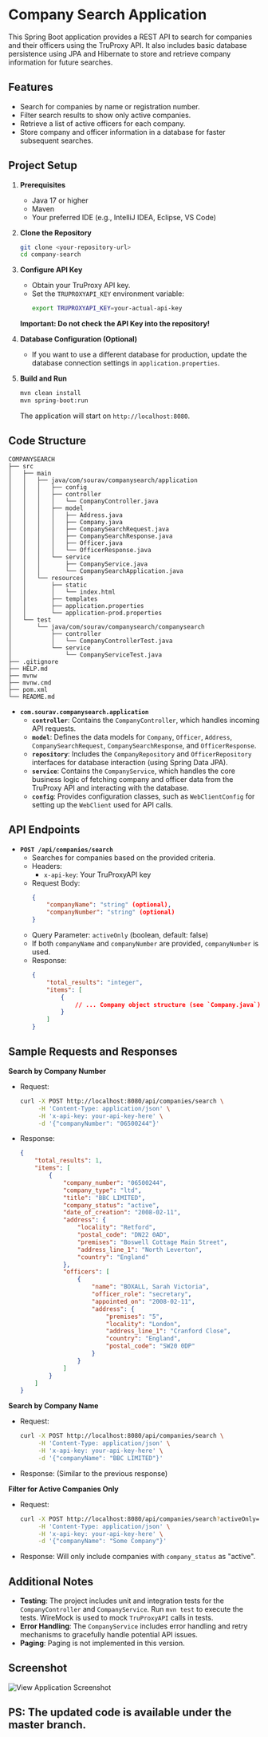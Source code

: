 # Company Search Application

This Spring Boot application provides a REST API to search for companies and their officers using the TruProxy API. It also includes basic database persistence using JPA and Hibernate to store and retrieve company information for future searches.

## Features

- Search for companies by name or registration number.
- Filter search results to show only active companies.
- Retrieve a list of active officers for each company.
- Store company and officer information in a database for faster subsequent searches.

## Project Setup

1. **Prerequisites**
   - Java 17 or higher
   - Maven 
   - Your preferred IDE (e.g., IntelliJ IDEA, Eclipse, VS Code)

2. **Clone the Repository**
   ```bash
   git clone <your-repository-url>
   cd company-search
   ```

3. **Configure API Key**
   - Obtain your TruProxy API key.
   - Set the `TRUPROXYAPI_KEY` environment variable:
     ```bash
     export TRUPROXYAPI_KEY=your-actual-api-key
     ```
   **Important: Do not check the API Key into the repository!**

4. **Database Configuration (Optional)**
   - If you want to use a different database for production, update the database connection settings in `application.properties`.

5. **Build and Run**
   ```bash
   mvn clean install
   mvn spring-boot:run
   ```
   The application will start on `http://localhost:8080`.

## Code Structure

```
COMPANYSEARCH
├── src
│   ├── main
│   │   ├── java/com/sourav/companysearch/application
│   │   │   ├── config
│   │   │   ├── controller
│   │   │   │   └── CompanyController.java
│   │   │   ├── model
│   │   │   │   ├── Address.java
│   │   │   │   ├── Company.java
│   │   │   │   ├── CompanySearchRequest.java
│   │   │   │   ├── CompanySearchResponse.java
│   │   │   │   ├── Officer.java
│   │   │   │   └── OfficerResponse.java
│   │   │   └── service
│   │   │       ├── CompanyService.java
│   │   │       └── CompanySearchApplication.java
│   │   └── resources
│   │       ├── static
│   │       │   └── index.html
│   │       ├── templates
│   │       ├── application.properties
│   │       └── application-prod.properties
│   └── test
│       └── java/com/sourav/companysearch/companysearch
│           ├── controller
│           │   └── CompanyControllerTest.java
│           └── service
│               └── CompanyServiceTest.java
├── .gitignore
├── HELP.md
├── mvnw
├── mvnw.cmd
├── pom.xml
└── README.md
```

- **`com.sourav.companysearch.application`**
  - **`controller`**: Contains the `CompanyController`, which handles incoming API requests.
  - **`model`**: Defines the data models for `Company`, `Officer`, `Address`, `CompanySearchRequest`, `CompanySearchResponse`, and `OfficerResponse`.
  - **`repository`**: Includes the `CompanyRepository` and `OfficerRepository` interfaces for database interaction (using Spring Data JPA).
  - **`service`**: Contains the `CompanyService`, which handles the core business logic of fetching company and officer data from the TruProxy API and interacting with the database.
  - **`config`**: Provides configuration classes, such as `WebClientConfig` for setting up the `WebClient` used for API calls.

## API Endpoints

- **`POST /api/companies/search`**
  - Searches for companies based on the provided criteria.
  - Headers:
    - `x-api-key`: Your TruProxyAPI key
  - Request Body:
    ```json
    {
        "companyName": "string" (optional),
        "companyNumber": "string" (optional)
    }
    ```
  - Query Parameter: `activeOnly` (boolean, default: false)
  - If both `companyName` and `companyNumber` are provided, `companyNumber` is used.
  - Response:
    ```json
    {
        "total_results": "integer",
        "items": [
            { 
                // ... Company object structure (see `Company.java`)
            }
        ]
    }
    ```

## Sample Requests and Responses

**Search by Company Number**

- Request:
  ```bash
  curl -X POST http://localhost:8080/api/companies/search \
       -H 'Content-Type: application/json' \
       -H 'x-api-key: your-api-key-here' \
       -d '{"companyNumber": "06500244"}'
  ```

- Response:
  ```json
  {
      "total_results": 1,
      "items": [
          {
              "company_number": "06500244",
              "company_type": "ltd",
              "title": "BBC LIMITED",
              "company_status": "active",
              "date_of_creation": "2008-02-11",
              "address": { 
                  "locality": "Retford",
                  "postal_code": "DN22 0AD",
                  "premises": "Boswell Cottage Main Street",
                  "address_line_1": "North Leverton",
                  "country": "England"
              },
              "officers": [
                  {
                      "name": "BOXALL, Sarah Victoria",
                      "officer_role": "secretary",
                      "appointed_on": "2008-02-11",
                      "address": { 
                          "premises": "5",
                          "locality": "London",
                          "address_line_1": "Cranford Close",
                          "country": "England",
                          "postal_code": "SW20 0DP"
                      }
                  }
              ]
          }
      ]
  }
  ```

**Search by Company Name**

- Request:
  ```bash
  curl -X POST http://localhost:8080/api/companies/search \
       -H 'Content-Type: application/json' \
       -H 'x-api-key: your-api-key-here' \
       -d '{"companyName": "BBC LIMITED"}'
  ```

- Response: (Similar to the previous response)

**Filter for Active Companies Only**

- Request:
  ```bash
  curl -X POST http://localhost:8080/api/companies/search?activeOnly=true \
       -H 'Content-Type: application/json' \
       -H 'x-api-key: your-api-key-here' \
       -d '{"companyName": "Some Company"}' 
  ```

- Response: Will only include companies with `company_status` as "active".

## Additional Notes

- **Testing**: The project includes unit and integration tests for the `CompanyController` and `CompanyService`. Run `mvn test` to execute the tests. WireMock is used to mock `TruProxyAPI` calls in tests.
- **Error Handling**: The `CompanyService` includes error handling and retry mechanisms to gracefully handle potential API issues.
- **Paging**: Paging is not implemented in this version.


## Screenshot

![View Application Screenshot](https://drive.google.com/file/d/1lx2r_rOoDmrtucIbOT7yegjSXNv4oLtm/view?usp=drive_link)

## PS: The updated code is available under the master branch.


